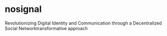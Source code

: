 # nosignal
Revolutionizing Digital Identity and Communication through a Decentralized Social Networktransformative approach
